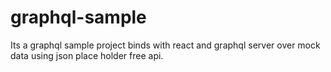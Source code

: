 # graphql-sample
Its a graphql sample project binds with react and graphql server over mock data using json place holder free api.
